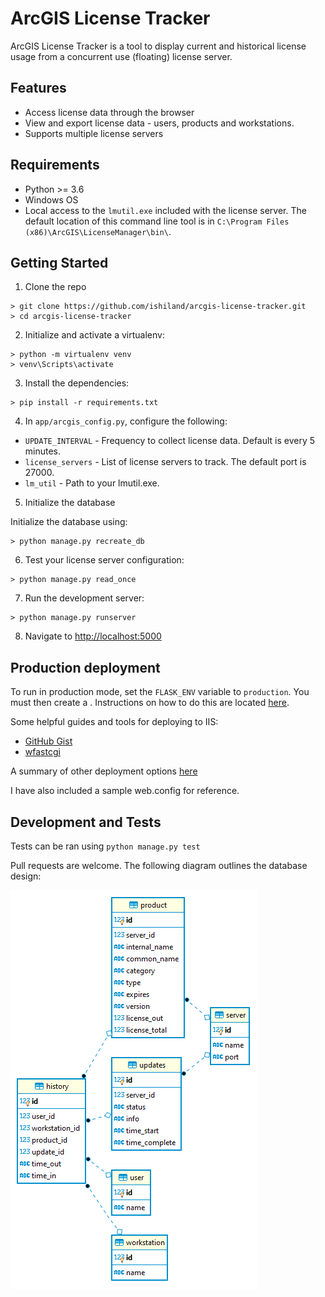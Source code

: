 ArcGIS License Tracker
============
ArcGIS License Tracker is a tool to display current and historical license usage from a concurrent use (floating) license server.

## Features
* Access license data through the browser
* View and export license data - users, products and workstations. 
* Supports multiple license servers

## Requirements
 * Python >= 3.6
 * Windows OS
 * Local access to the `lmutil.exe` included with the license server. The default location of this command line tool is in `C:\Program Files (x86)\ArcGIS\LicenseManager\bin\`.

## Getting Started

1. Clone the repo
  ```
  > git clone https://github.com/ishiland/arcgis-license-tracker.git
  > cd arcgis-license-tracker
  ```

2. Initialize and activate a virtualenv:
  ```
  > python -m virtualenv venv
  > venv\Scripts\activate
  ```

3. Install the dependencies:
  ```
  > pip install -r requirements.txt
  ```
  
4. In `app/arcgis_config.py`, configure the following:
  * `UPDATE_INTERVAL` - Frequency to collect license data. Default is every 5 minutes.
  * `license_servers` - List of license servers to track. The default port is 27000.
  * `lm_util` - Path to your lmutil.exe. 
    
5. Initialize the database

  Initialize the database using:
  ```
  > python manage.py recreate_db
  ```

6. Test your license server configuration:
  ```
  > python manage.py read_once
  ```

7. Run the development server:
  ```
  > python manage.py runserver
  ```

8. Navigate to [http://localhost:5000](http://localhost:5000)


## Production deployment
To run in production mode, set the `FLASK_ENV` variable to `production`. You must then create a . Instructions on how to do this are located [here](http://flask.pocoo.org/docs/0.12/deploying/).

Some helpful guides and tools for deploying to IIS:
 - [GitHub Gist](https://gist.github.com/bparaj/ac8dd5c35a15a7633a268e668f4d2c94)
 - [wfastcgi](https://pypi.org/project/wfastcgi/)
 
 A summary of other deployment options [here](https://flask.palletsprojects.com/en/1.1.x/deploying/)
 
 I have also included a sample web.config for reference. 
 
## Development and Tests
Tests can be ran using `python manage.py test`

Pull requests are welcome. The following diagram outlines the database design:

![alt text](database.PNG "Database Diagram")